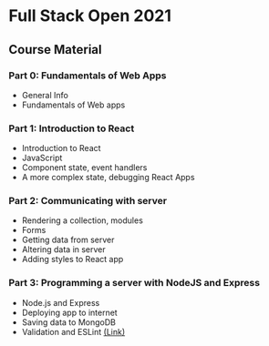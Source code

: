 
# Full Stack Open 2021

## Course Material

### Part 0: Fundamentals of Web Apps

 - General Info
 - Fundamentals of Web apps
 
### Part 1: Introduction to React

 - Introduction to React
 - JavaScript
 - Component state, event handlers
 - A more complex state, debugging React Apps

### Part 2: Communicating with server

 - Rendering a collection, modules
 - Forms
 - Getting data from server
 - Altering data in server
 - Adding styles to React app

### Part 3: Programming a server with NodeJS and Express

 - Node.js and Express
 - Deploying app to internet
 - Saving data to MongoDB
 - Validation and ESLint [(Link)](https://phonebook-backend-fso21.herokuapp.com/)
